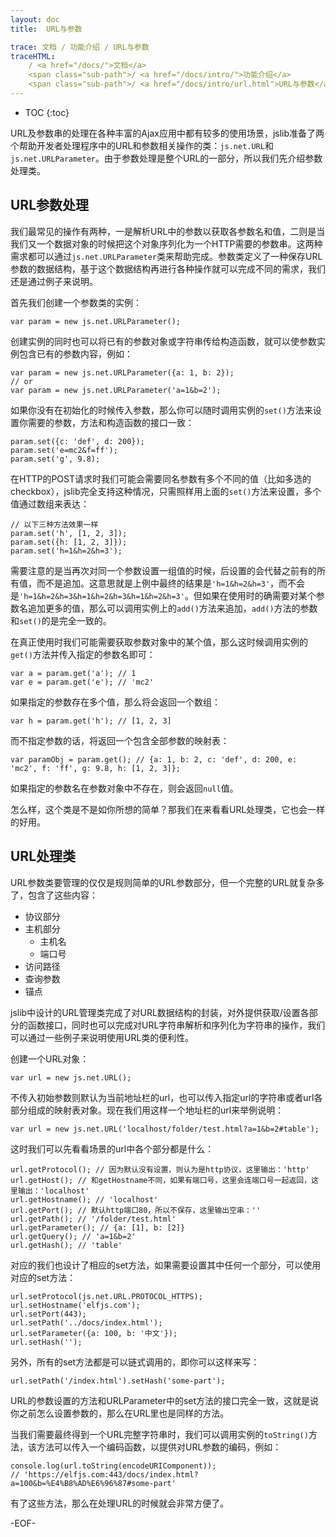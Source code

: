 ```yaml
---
layout: doc
title:  URL与参数

trace: 文档 / 功能介绍 / URL与参数
traceHTML: 
    / <a href="/docs/">文档</a>
    <span class="sub-path">/ <a href="/docs/intro/">功能介绍</a>
    <span class="sub-path">/ <a href="/docs/intro/url.html">URL与参数</a></span>
---
```


* TOC
{:toc}

URL及参数串的处理在各种丰富的Ajax应用中都有较多的使用场景，jslib准备了两个帮助开发者处理程序中的URL和参数相关操作的类：`js.net.URL`和`js.net.URLParameter`。由于参数处理是整个URL的一部分，所以我们先介绍参数处理类。

## URL参数处理

我们最常见的操作有两种，一是解析URL中的参数以获取各参数名和值，二则是当我们又一个数据对象的时候把这个对象序列化为一个HTTP需要的参数串。这两种需求都可以通过`js.net.URLParameter`类来帮助完成。参数类定义了一种保存URL参数的数据结构，基于这个数据结构再进行各种操作就可以完成不同的需求，我们还是通过例子来说明。

首先我们创建一个参数类的实例：

	var param = new js.net.URLParameter();

创建实例的同时也可以将已有的参数对象或字符串传给构造函数，就可以使参数实例包含已有的参数内容，例如：

	var param = new js.net.URLParameter({a: 1, b: 2});
	// or
	var param = new js.net.URLParameter('a=1&b=2');

如果你没有在初始化的时候传入参数，那么你可以随时调用实例的`set()`方法来设置你需要的参数，方法和构造函数的接口一致：

	param.set({c: 'def', d: 200});
	param.set('e=mc2&f=ff');
	param.set('g', 9.8);

在HTTP的POST请求时我们可能会需要同名参数有多个不同的值（比如多选的checkbox），jslib完全支持这种情况，只需照样用上面的`set()`方法来设置，多个值通过数组来表达：

	// 以下三种方法效果一样
	param.set('h', [1, 2, 3]);
	param.set({h: [1, 2, 3]});
	param.set('h=1&h=2&h=3');

需要注意的是当再次对同一个参数设置一组值的时候，后设置的会代替之前有的所有值，而不是追加。这意思就是上例中最终的结果是`'h=1&h=2&h=3'`，而不会是`'h=1&h=2&h=3&h=1&h=2&h=3&h=1&h=2&h=3'`。但如果在使用时的确需要对某个参数名追加更多的值，那么可以调用实例上的`add()`方法来追加，`add()`方法的参数和`set()`的是完全一致的。

在真正使用时我们可能需要获取参数对象中的某个值，那么这时候调用实例的`get()`方法并传入指定的参数名即可：

	var a = param.get('a'); // 1
	var e = param.get('e'); // 'mc2'

如果指定的参数存在多个值，那么将会返回一个数组：

	var h = param.get('h'); // [1, 2, 3]

而不指定参数的话，将返回一个包含全部参数的映射表：

	var paramObj = param.get(); // {a: 1, b: 2, c: 'def', d: 200, e: 'mc2', f: 'ff', g: 9.8, h: [1, 2, 3]};

如果指定的参数名在参数对象中不存在，则会返回`null`值。

怎么样，这个类是不是如你所想的简单？那我们在来看看URL处理类，它也会一样的好用。

## URL处理类

URL参数类要管理的仅仅是规则简单的URL参数部分，但一个完整的URL就复杂多了，包含了这些内容：

* 协议部分
* 主机部分
  * 主机名
  * 端口号
* 访问路径
* 查询参数
* 锚点

jslib中设计的URL管理类完成了对URL数据结构的封装，对外提供获取/设置各部分的函数接口，同时也可以完成对URL字符串解析和序列化为字符串的操作，我们可以通过一些例子来说明使用URL类的便利性。

创建一个URL对象：

	var url = new js.net.URL();

不传入初始参数则默认为当前地址栏的url，也可以传入指定url的字符串或者url各部分组成的映射表对象。现在我们用这样一个地址栏的url来举例说明：

	var url = new js.net.URL('localhost/folder/test.html?a=1&b=2#table');

这时我们可以先看看场景的url中各个部分都是什么：

	url.getProtocol(); // 因为默认没有设置，则认为是http协议，这里输出：'http'
	url.getHost(); // 和getHostname不同，如果有端口号，这里会连端口号一起返回，这里输出：'localhost'
	url.getHostname(); // 'localhost'
	url.getPort(); // 默认http端口80，所以不保存，这里输出空串：''
	url.getPath(); // '/folder/test.html'
	url.getParameter(); // {a: [1], b: [2]}
	url.getQuery(); // 'a=1&b=2'
	url.getHash(); // 'table'

对应的我们也设计了相应的set方法，如果需要设置其中任何一个部分，可以使用对应的set方法：

	url.setProtocol(js.net.URL.PROTOCOL_HTTPS);
	url.setHostname('elfjs.com');
	url.setPort(443);
	url.setPath('../docs/index.html');
	url.setParameter({a: 100, b: '中文'});
	url.setHash('');

另外，所有的set方法都是可以链式调用的，即你可以这样来写：

	url.setPath('/index.html').setHash('some-part');

URL的参数设置的方法和URLParameter中的set方法的接口完全一致，这就是说你之前怎么设置参数的，那么在URL里也是同样的方法。

当我们需要最终得到一个URL完整字符串时，我们可以调用实例的`toString()`方法，该方法可以传入一个编码函数，以提供对URL参数的编码，例如：

	console.log(url.toString(encodeURIComponent));
	// 'https://elfjs.com:443/docs/index.html?a=100&b=%E4%B8%AD%E6%96%87#some-part'

有了这些方法，那么在处理URL的时候就会非常方便了。

-EOF-